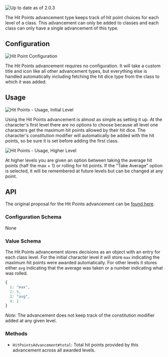 ![Up to date as of 2.0.3](https://img.shields.io/static/v1?label=dnd5e&message=1.6.3&color=informational)

The Hit Points advancement type keeps track of hit point choices for each level of a class. This advancement can only be added to classes and each class can only have a single advancement of this type.

## Configuration

![Hit Point Configuration](https://github.com/foundryvtt/dnd5e/assets/86370342/f7f21d1c-7160-4139-8f79-5a9f403fba59)

The Hit Points advancement requires no configuration. It will take a custom title and icon like all other advancement types, but everything else is handled automatically including fetching the hit dice type from the class to which it was added.

## Usage

![Hit Points - Usage, Initial Level](https://github.com/foundryvtt/dnd5e/assets/86370342/1b5b6218-2fe0-4468-845c-4b75f3286417)

Using the Hit Points advancement is almost as simple as setting it up. At the character's first level there are no options to choose because all level one characters get the maximum hit points allowed by their hit dice. The character's constitution modifier will automatically be added with the hit points, so be sure it is set before adding the first class.

![Hit Points - Usage, Higher Level](https://github.com/foundryvtt/dnd5e/assets/86370342/7e520414-c503-459f-b2c5-510802768c94)

At higher levels you are given an option between taking the average hit points (half the max + 1) or rolling for hit points. If the "Take Average" option is selected, it will be remembered at future levels but can be changed at any point.

## API

The original proposal for the Hit Points advancement can be [found here](https://github.com/foundryvtt/dnd5e/issues/1402).

### Configuration Schema

None

### Value Schema

The Hit Points advancement stores decisions as an object with an entry for each class level. For the initial character level it will store `max` indicating the maximum hit points were awarded automatically. For other levels it stores either `avg` indicating that the average was taken or a number indicating what was rolled.

```javascript
{
  1: "max",
  2: 5,
  3: "avg",
  4: 2
}
```

*Note:* The advancement does not keep track of the constitution modifier added at any given level.

### Methods

- `HitPointsAdvancement#total`: Total hit points provided by this advancement across all awarded levels.
